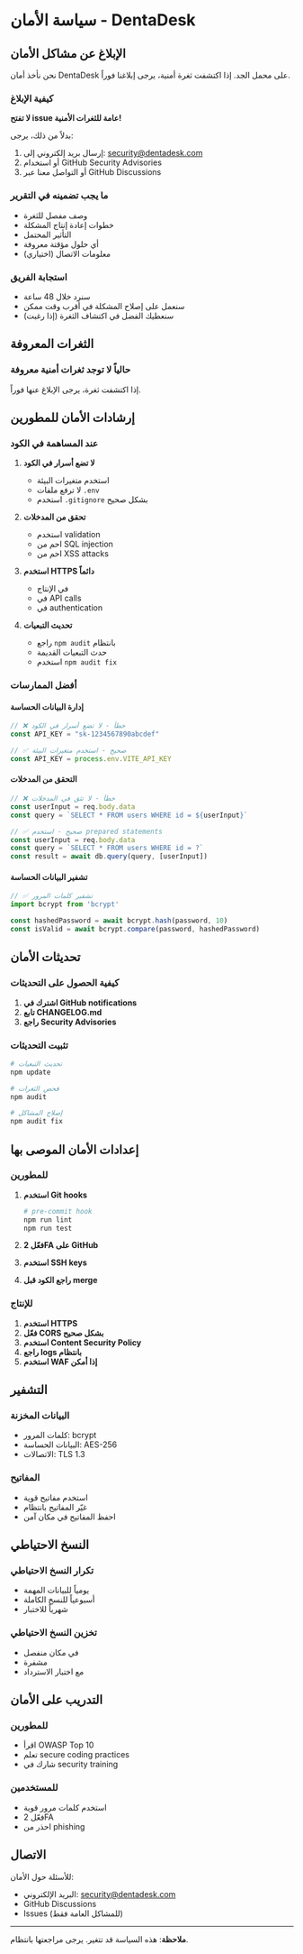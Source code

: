 # سياسة الأمان - DentaDesk

## الإبلاغ عن مشاكل الأمان

نحن نأخذ أمان DentaDesk على محمل الجد. إذا اكتشفت ثغرة أمنية، يرجى إبلاغنا فوراً.

### كيفية الإبلاغ

**لا تفتح issue عامة للثغرات الأمنية!**

بدلاً من ذلك، يرجى:

1. إرسال بريد إلكتروني إلى: security@dentadesk.com
2. أو استخدام GitHub Security Advisories
3. أو التواصل معنا عبر GitHub Discussions

### ما يجب تضمينه في التقرير

- وصف مفصل للثغرة
- خطوات إعادة إنتاج المشكلة
- التأثير المحتمل
- أي حلول مؤقتة معروفة
- معلومات الاتصال (اختياري)

### استجابة الفريق

- سنرد خلال 48 ساعة
- سنعمل على إصلاح المشكلة في أقرب وقت ممكن
- سنعطيك الفضل في اكتشاف الثغرة (إذا رغبت)

## الثغرات المعروفة

### حالياً لا توجد ثغرات أمنية معروفة

إذا اكتشفت ثغرة، يرجى الإبلاغ عنها فوراً.

## إرشادات الأمان للمطورين

### عند المساهمة في الكود

1. **لا تضع أسرار في الكود**
   - استخدم متغيرات البيئة
   - لا ترفع ملفات `.env`
   - استخدم `.gitignore` بشكل صحيح

2. **تحقق من المدخلات**
   - استخدم validation
   - احم من SQL injection
   - احم من XSS attacks

3. **استخدم HTTPS دائماً**
   - في الإنتاج
   - في API calls
   - في authentication

4. **تحديث التبعيات**
   - راجع `npm audit` بانتظام
   - حدث التبعيات القديمة
   - استخدم `npm audit fix`

### أفضل الممارسات

#### إدارة البيانات الحساسة
```typescript
// ❌ خطأ - لا تضع أسرار في الكود
const API_KEY = "sk-1234567890abcdef"

// ✅ صحيح - استخدم متغيرات البيئة
const API_KEY = process.env.VITE_API_KEY
```

#### التحقق من المدخلات
```typescript
// ❌ خطأ - لا تثق في المدخلات
const userInput = req.body.data
const query = `SELECT * FROM users WHERE id = ${userInput}`

// ✅ صحيح - استخدم prepared statements
const userInput = req.body.data
const query = `SELECT * FROM users WHERE id = ?`
const result = await db.query(query, [userInput])
```

#### تشفير البيانات الحساسة
```typescript
// ✅ تشفير كلمات المرور
import bcrypt from 'bcrypt'

const hashedPassword = await bcrypt.hash(password, 10)
const isValid = await bcrypt.compare(password, hashedPassword)
```

## تحديثات الأمان

### كيفية الحصول على التحديثات

1. **اشترك في GitHub notifications**
2. **تابع CHANGELOG.md**
3. **راجع Security Advisories**

### تثبيت التحديثات

```bash
# تحديث التبعيات
npm update

# فحص الثغرات
npm audit

# إصلاح المشاكل
npm audit fix
```

## إعدادات الأمان الموصى بها

### للمطورين

1. **استخدم Git hooks**
   ```bash
   # pre-commit hook
   npm run lint
   npm run test
   ```

2. **فعّل 2FA على GitHub**
3. **استخدم SSH keys**
4. **راجع الكود قبل merge**

### للإنتاج

1. **استخدم HTTPS**
2. **فعّل CORS بشكل صحيح**
3. **استخدم Content Security Policy**
4. **راجع logs بانتظام**
5. **استخدم WAF إذا أمكن**

## التشفير

### البيانات المخزنة
- كلمات المرور: bcrypt
- البيانات الحساسة: AES-256
- الاتصالات: TLS 1.3

### المفاتيح
- استخدم مفاتيح قوية
- غيّر المفاتيح بانتظام
- احفظ المفاتيح في مكان آمن

## النسخ الاحتياطي

### تكرار النسخ الاحتياطي
- يومياً للبيانات المهمة
- أسبوعياً للنسخ الكاملة
- شهرياً للاختبار

### تخزين النسخ الاحتياطي
- في مكان منفصل
- مشفرة
- مع اختبار الاسترداد

## التدريب على الأمان

### للمطورين
- اقرأ OWASP Top 10
- تعلم secure coding practices
- شارك في security training

### للمستخدمين
- استخدم كلمات مرور قوية
- فعّل 2FA
- احذر من phishing

## الاتصال

للأسئلة حول الأمان:
- البريد الإلكتروني: security@dentadesk.com
- GitHub Discussions
- Issues (للمشاكل العامة فقط)

---

**ملاحظة**: هذه السياسة قد تتغير. يرجى مراجعتها بانتظام.
